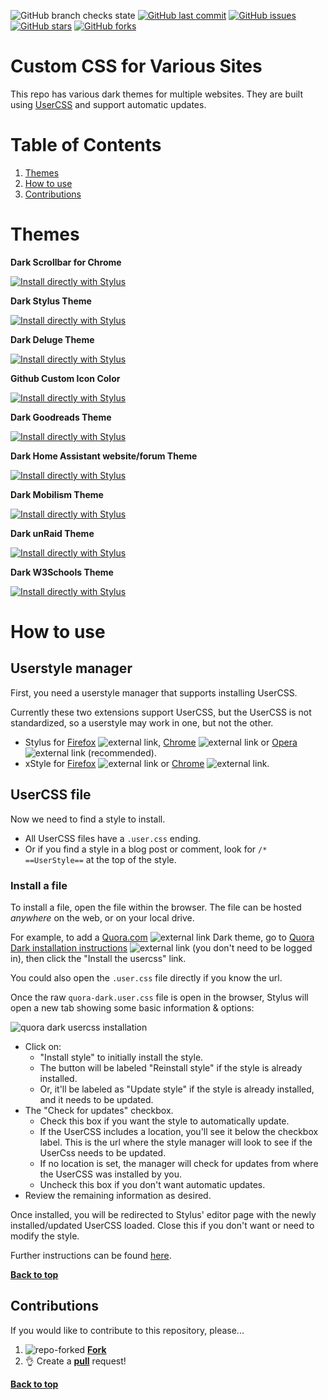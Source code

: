 ![GitHub branch checks state](https://img.shields.io/github/checks-status/moosedookie/CustomCSS/master?color=blueviolet&style=for-the-badge)
[![GitHub last commit](https://img.shields.io/github/last-commit/moosedookie/CustomCSS?color=blueviolet&style=for-the-badge)](https://github.com/moosedookie/CustomCSS)
[![GitHub issues](https://img.shields.io/github/issues/moosedookie/CustomCSS?color=blueviolet&style=for-the-badge)](https://github.com/moosedookie/CustomCSS/issues)
[![GitHub stars](https://img.shields.io/github/stars/moosedookie/CustomCSS?color=blueviolet&style=for-the-badge)](https://github.com/moosedookie/CustomCSS/stargazers)
[![GitHub forks](https://img.shields.io/github/forks/moosedookie/CustomCSS?color=blueviolet&style=for-the-badge)](https://github.com/moosedookie/CustomCSS/network)

# Custom CSS for Various Sites
This repo has various dark themes for multiple websites. They are built using [UserCSS](https://github.com/openstyles/stylus/wiki/UserCSS) and support automatic updates.

# Table of Contents

1. [Themes](#themes)
2. [How to use](#how-to-use)
3. [Contributions](#contributions)

# Themes

**Dark Scrollbar for Chrome**

[![Install directly with Stylus](https://img.shields.io/badge/Install%20with-Stylus-blueviolet)](https://moosedookie.github.io/CustomCSS/dark-10-scrollbar/Dark-10-Scrollbar.user.css)

**Dark Stylus Theme**

[![Install directly with Stylus](https://img.shields.io/badge/Install%20with-Stylus-blueviolet)](https://moosedookie.github.io/CustomCSS/dark-stylus-ui/dark-stylus-ui.user.css)

**Dark Deluge Theme**

[![Install directly with Stylus](https://img.shields.io/badge/Install%20with-Stylus-blueviolet)](https://moosedookie.github.io/CustomCSS/deluge-dark/deluge.user.css)

**Github Custom Icon Color**

[![Install directly with Stylus](https://img.shields.io/badge/Install%20with-Stylus-blueviolet)](https://moosedookie.github.io/CustomCSS/github-icon-color/github-icon-color.user.css)

**Dark Goodreads Theme**

[![Install directly with Stylus](https://img.shields.io/badge/Install%20with-Stylus-blueviolet)](https://moosedookie.github.io/CustomCSS/goodreads/goodreads.user.css)

**Dark Home Assistant website/forum Theme**

[![Install directly with Stylus](https://img.shields.io/badge/Install%20with-Stylus-blueviolet)](https://moosedookie.github.io/CustomCSS/home-assistant.io/home-assistant.io.user.css)

**Dark Mobilism Theme**

[![Install directly with Stylus](https://img.shields.io/badge/Install%20with-Stylus-blueviolet)](https://moosedookie.github.io/CustomCSS/mobilism/mobilism.user.css)

**Dark unRaid Theme**

[![Install directly with Stylus](https://img.shields.io/badge/Install%20with-Stylus-blueviolet)](https://moosedookie.github.io/CustomCSS/unRAID/unraid.user.css)

**Dark W3Schools Theme**

[![Install directly with Stylus](https://img.shields.io/badge/Install%20with-Stylus-blueviolet)](https://moosedookie.github.io/CustomCSS/W3Schools/w3schools.user.css)

# How to use

## Userstyle manager

First, you need a userstyle manager that supports installing UserCSS.

Currently these two extensions support UserCSS, but the UserCSS is not standardized, so a userstyle may work in one, but not the other.

* Stylus for [Firefox](https://addons.mozilla.org/en-US/firefox/addon/styl-us/) ![external link](https://user-images.githubusercontent.com/136959/44433186-de548e80-a56a-11e8-8947-d3331bd6d7a1.png), [Chrome](https://chrome.google.com/webstore/detail/stylus/clngdbkpkpeebahjckkjfobafhncgmne) ![external link](https://user-images.githubusercontent.com/136959/44433186-de548e80-a56a-11e8-8947-d3331bd6d7a1.png) or [Opera](https://addons.opera.com/en-gb/extensions/details/stylus/) ![external link](https://user-images.githubusercontent.com/136959/44433186-de548e80-a56a-11e8-8947-d3331bd6d7a1.png) (recommended).
* xStyle for [Firefox](https://addons.mozilla.org/firefox/addon/xstyle/) ![external link](https://user-images.githubusercontent.com/136959/44433186-de548e80-a56a-11e8-8947-d3331bd6d7a1.png) or [Chrome](https://chrome.google.com/webstore/detail/xstyle/hncgkmhphmncjohllpoleelnibpmccpj) ![external link](https://user-images.githubusercontent.com/136959/44433186-de548e80-a56a-11e8-8947-d3331bd6d7a1.png).

## UserCSS file

Now we need to find a style to install.

* All UserCSS files have a `.user.css` ending.
* Or if you find a style in a blog post or comment, look for `/* ==UserStyle==` at the top of the style.

### Install a file

To install a file, open the file within the browser. The file can be hosted *anywhere* on the web, or on your local drive.

For example, to add a [Quora.com](https://www.quora.com/) ![external link](https://user-images.githubusercontent.com/136959/44433186-de548e80-a56a-11e8-8947-d3331bd6d7a1.png) Dark theme, go to [Quora Dark installation instructions](https://github.com/StylishThemes/Quora-Dark#installation) ![external link](https://user-images.githubusercontent.com/136959/44433186-de548e80-a56a-11e8-8947-d3331bd6d7a1.png) (you don't need to be logged in), then click the "Install the usercss" link.


You could also open the `.user.css` file directly if you know the url.

Once the raw `quora-dark.user.css` file is open in the browser, Stylus will open a new tab showing some basic information & options:

![quora dark usercss installation](https://user-images.githubusercontent.com/136959/45228413-bb272000-b288-11e8-87a4-ebc615ca8f0d.png)

* Click on:
  * "Install style" to initially install the style.
  * The button will be labeled "Reinstall style" if the style is already installed.
  * Or, it'll be labeled as "Update style" if the style is already installed, and it needs to be updated.
* The "Check for updates" checkbox.
  * Check this box if you want the style to automatically update.
  * If the UserCSS includes a location, you'll see it below the checkbox label. This is the url where the style manager will look to see if the UserCss needs to be updated.
  * If no location is set, the manager will check for updates from where the UserCSS was installed by you.
  * Uncheck this box if you don't want automatic updates.
* Review the remaining information as desired.

Once installed, you will be redirected to Stylus' editor page with the newly installed/updated UserCSS loaded. Close this if you don't want or need to modify the style.

Further instructions can be found [here](https://github.com/openstyles/stylus/wiki/UserCSS#usercss-file).

**[Back to top](#table-of-contents)**

## Contributions

If you would like to contribute to this repository, please...

1. ![repo-forked](https://user-images.githubusercontent.com/136959/42383736-c4cb0db8-80fd-11e8-91ca-12bae108bccc.png) [**Fork**](https://github.com/moosedookie/CustomCSS/fork)
2. 👌 Create a [**pull**](https://github.com/moosedookie/CustomCSS/compare) request!

**[Back to top](#table-of-contents)**
